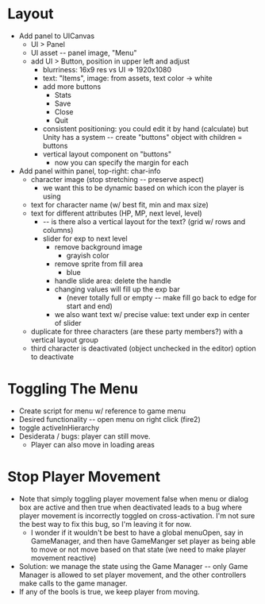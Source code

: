 # Layout
* Add panel to UICanvas
    * UI > Panel
    * UI asset -- panel image, "Menu"
    * add UI > Button, position in upper left and adjust
        * blurriness: 16x9 res vs UI => 1920x1080
        * text: "Items", image: from assets, text color -> white
        * add more buttons
            * Stats
            * Save
            * Close
            * Quit
        * consistent positioning: you could edit it by hand (calculate) but Unity has a system -- create "buttons" object with children = buttons
        * vertical layout component on "buttons"
            * now you can specify the margin for each
* Add panel within panel, top-right: char-info
    * character image (stop stretching -- preserve aspect)
        * we want this to be dynamic based on which icon the player is using
    * text for character name (w/ best fit, min and max size)
    * text for different attributes (HP, MP, next level, level) 
        * -- is there also a vertical layout for the text? (grid w/ rows and columns)
        * slider for exp to next level
            * remove background image
                * grayish color
            * remove sprite from fill area
                * blue
            * handle slide area: delete the handle
            * changing values will fill up the exp bar 
                * (never totally full or empty -- make fill go back to edge for start and end)
            * we also want text w/ precise value: text under exp in center of slider
    * duplicate for three characters (are these party members?) with a vertical layout group
    * third character is deactivated (object unchecked in the editor) option to deactivate
# Toggling The Menu
* Create script for menu w/ reference to game menu
* Desired functionality -- open menu on right click (fire2)
* toggle activeInHierarchy
* Desiderata / bugs: player can still move.
    * Player can also move in loading areas
# Stop Player Movement
* Note that simply toggling player movement false when menu or dialog box are active and then true when deactivated leads to a bug where player movement is incorrectly toggled on cross-activation.  I'm not sure the best way to fix this bug, so I'm leaving it for now.
    * I wonder if it wouldn't be best to have a global menuOpen, say in GameManager, and then have GameManger set player as being able to move or not move based on that state (we need to make player movement reactive)
* Solution: we manage the state using the Game Manager -- only Game Manager is allowed to set player movement, and the other controllers make calls to the game manager.
* If any of the bools is true, we keep player from moving.
